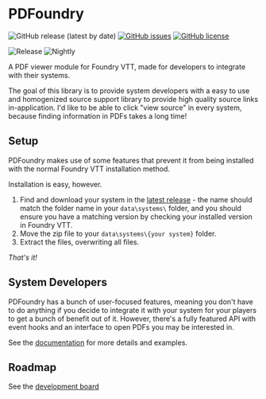 # PDFoundry

![GitHub release (latest by date)](https://img.shields.io/github/v/release/DJPhoenix719/PDFoundry)
[![GitHub issues](https://img.shields.io/github/issues/Djphoenix719/PDFoundry)](https://github.com/Djphoenix719/PDFoundry/issues)
[![GitHub license](https://img.shields.io/github/license/Djphoenix719/PDFoundry)](https://github.com/Djphoenix719/PDFoundry/blob/master/LICENSE)

![Release](https://github.com/Djphoenix719/PDFoundry/workflows/Release/badge.svg)
![Nightly](https://github.com/Djphoenix719/PDFoundry/workflows/Nightly/badge.svg)

A PDF viewer module for Foundry VTT, made for developers to integrate with their systems.

The goal of this library is to provide system developers with a easy to use and homogenized source support library to provide high quality source links in-application. I'd like to be able to click "view source" in every system, because finding information in PDFs takes a long time!

## Setup
PDFoundry makes use of some features that prevent it from being installed with the normal Foundry VTT installation method.

Installation is easy, however.
1. Find and download your system in the [latest release](https://github.com/Djphoenix719/PDFoundry/releases/latest) - the name should match the folder name in your `data\systems\` folder, and you should ensure you have a matching version by checking your installed version in Foundry VTT.
2. Move the zip file to your `data\systems\{your system}` folder.
3. Extract the files, overwriting all files.

*That's it!*

## System Developers
PDFoundry has a bunch of user-focused features, meaning you don't have to do anything if you decide to integrate it with your system for your players to get a bunch of benefit out of it. However, there's a fully featured API with event hooks and an interface to open PDFs you may be interested in.

See the [documentation]() for more details and examples.

## Roadmap
See the [development board](https://github.com/Djphoenix719/PDFoundry/projects/1#column-9772243)

